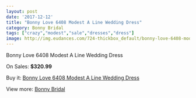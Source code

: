 ```yaml
---
layout: post
date: '2017-12-12'
title: "Bonny Love 6408 Modest A Line Wedding Dress"
category: Bonny Bridal
tags: ["crazy","modest","sale","dresses","dress"]
image: http://img.eudances.com/724-thickbox_default/bonny-love-6408-modest-a-line-wedding-dress.jpg
---
```

Bonny Love 6408 Modest A Line Wedding Dress

On Sales: **$320.99**
<a href="https://www.eudances.com/en/bonny-bridal/232-bonny-love-6408-modest-a-line-wedding-dress.html"><amp-img layout="responsive" width="600" height="600" src="//img.eudances.com/724-thickbox_default/bonny-love-6408-modest-a-line-wedding-dress.jpg" alt="Bonny Love 6408 Modest A Line Wedding Dress 0" /></a>
<a href="https://www.eudances.com/en/bonny-bridal/232-bonny-love-6408-modest-a-line-wedding-dress.html"><amp-img layout="responsive" width="600" height="600" src="//img.eudances.com/725-thickbox_default/bonny-love-6408-modest-a-line-wedding-dress.jpg" alt="Bonny Love 6408 Modest A Line Wedding Dress 1" /></a>

Buy it: [Bonny Love 6408 Modest A Line Wedding Dress](https://www.eudances.com/en/bonny-bridal/232-bonny-love-6408-modest-a-line-wedding-dress.html "Bonny Love 6408 Modest A Line Wedding Dress")

View more: [Bonny Bridal](https://www.eudances.com/en/3-bonny-bridal "Bonny Bridal")